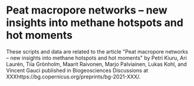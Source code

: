 # Peat macropore networks – new insights into methane hotspots and hot moments


These scripts and data are related to the article "Peat macropore networks – new insights into methane hotspots and hot moments" by Petri Kiuru, Ari Laurén, Tiia Grönholm, Maarit Raivonen, Marjo Palviainen, Lukas Kohl, and Vincent Gauci published in Biogeosciences Discussions at XXXhttps://bg.copernicus.org/preprints/bg-2021-XXX/.
